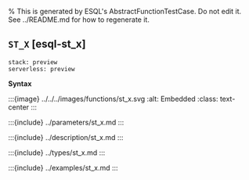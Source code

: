 % This is generated by ESQL's AbstractFunctionTestCase. Do not edit it. See ../README.md for how to regenerate it.

## `ST_X` [esql-st_x]
```{applies_to}
stack: preview
serverless: preview
```

**Syntax**

:::{image} ../../../images/functions/st_x.svg
:alt: Embedded
:class: text-center
:::


:::{include} ../parameters/st_x.md
:::

:::{include} ../description/st_x.md
:::

:::{include} ../types/st_x.md
:::

:::{include} ../examples/st_x.md
:::
